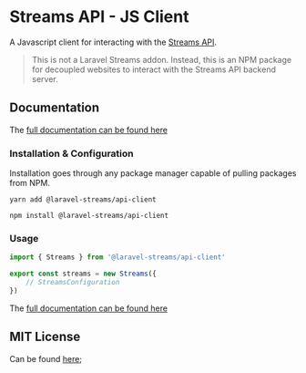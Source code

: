 # Streams API - JS Client

A Javascript client for interacting with the [Streams API](https://github.com/laravel-streams/streams-api).

> This is not a Laravel Streams addon. Instead, this is an NPM package for decoupled websites to interact with the Streams API backend server.

## Documentation

The [full documentation can be found here](https://laravel-streams.github.io/api-client)

### Installation & Configuration

Installation goes through any package manager capable of pulling packages from NPM.

```shell
yarn add @laravel-streams/api-client
```

```shell
npm install @laravel-streams/api-client
```

### Usage

```ts
import { Streams } from '@laravel-streams/api-client'

export const streams = new Streams({
    // StreamsConfiguration
})
```

The [full documentation can be found here](https://laravel-streams.github.io/api-client)

## MIT License

Can be found [here](LICENSE.md);
